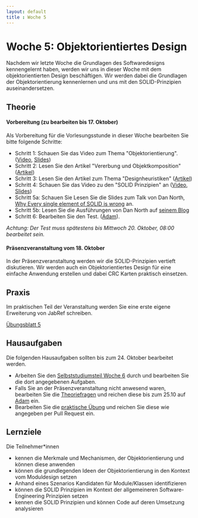 ```yaml
---
layout: default
title : Woche 5
---
```


# Woche 5: Objektorientiertes Design

Nachdem wir letzte Woche die Grundlagen des Softwaredesigns kennengelernt haben, werden wir uns in dieser Woche mit dem objektorientierten Design beschäftigen. Wir werden dabei die Grundlagen der Objektorientierung kennenlernen und uns mit den SOLID-Prinzipien auseinandersetzen.

## Theorie

#### Vorbereitung (zu bearbeiten bis 17. Oktober)

Als Vorbereitung für die Vorlesungsstunde in dieser Woche bearbeiten Sie bitte folgende Schritte:

* Schritt 1: Schauen Sie das Video zum Thema "Objektorientierung".  ([Video](https://tube.switch.ch/videos/44a4637a), [Slides](./slides/oo-design.html))
* Schritt 2: Lesen Sie den Artikel "Vererbung und Objektkomposition" ([Artikel](./oo-composition-vs-inheritance.html))
* Schritt 3: Lesen Sie den Artikel zum Thema "Designheuristiken" ([Artikel](./oo-design-heuristics))
* Schritt 4: Schauen Sie das Video zu den "SOLID Prinzipien" an ([Video](https://tube.switch.ch/videos/cbc347a9), [Slides](./slides/oo-solid.html))
* Schritt 5a: Schauen Sie Lesen Sie die Slides zum Talk von Dan North, [Why Every single element of SOLID is wrong](https://speakerdeck.com/tastapod/why-every-element-of-solid-is-wrong?slide=20) an. 
* Schritt 5b: Lesen Sie die Ausführungen von Dan North auf [seinem Blog](https://speakerdeck.com/tastapod/why-every-element-of-solid-is-wrong?slide=18)
* Schritt 6: Bearbeiten Sie den Test. ([Adam](https://adam.unibas.ch/goto_adam_tst_1629488.html)).

*Achtung: Der Test muss spätestens bis Mittwoch 20. Oktober, 08:00 bearbeitet sein.*

####  Präsenzveranstaltung vom 18. Oktober

In der Präsenzveranstaltung werden wir die SOLID-Prinzipien vertieft diskutieren. Wir werden auch ein Objektorientiertes Design für eine einfache Anwendung erstellen und dabei CRC Karten praktisch einsetzen. 


## Praxis

Im praktischen Teil der Veranstaltung werden Sie eine erste eigene Erweiterung von JabRef schreiben. 

[Übungsblatt 5](../exercises/jabref-extension)


## Hausaufgaben

Die folgenden Hausaufgaben sollten bis zum 24. Oktober bearbeitet werden. 

* Arbeiten Sie den [Selbststudiumsteil Woche 6](../week6/index) durch und bearbeiten Sie die dort angegebenen Aufgaben. 
* Falls Sie an der Präsenzveranstaltung nicht anwesend waren, bearbeiten Sie die [Theoriefragen](theory-exercises) und reichen diese bis zum 25.10 auf [Adam](https://adam.unibas.ch/goto_adam_exc_1629562.html) ein. 
* Bearbeiten Sie die [praktische Übung](../exercises/jabref-extension) und reichen Sie diese wie angegeben per Pull Request ein. 

## Lernziele

Die Teilnehmer*innen

- kennen die Merkmale und Mechanismen, der Objektorientierung und können diese anwenden
- können die grundlegenden Ideen der Objektorientierung in den Kontext vom Moduldesign setzen
- Anhand eines Szenarios Kandidaten für Module/Klassen identifizieren
- können die SOLID Prinzipien im Kontext der allgemeineren Software-Engineering Prinzipien setzen
- kennen die SOLID Prinzipien und können Code auf deren Umsetzung analysieren
